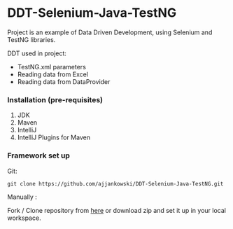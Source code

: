 # DDT-Selenium-Java-TestNG

Project is an example of Data Driven Development, using Selenium and TestNG libraries.

DDT used in project:
* TestNG.xml parameters
* Reading data from Excel
* Reading data from DataProvider

### Installation (pre-requisites)

1. JDK
2. Maven
3. IntelliJ
4. IntelliJ Plugins for Maven

### Framework set up

Git:

    git clone https://github.com/ajjankowski/DDT-Selenium-Java-TestNG.git

Manually :

Fork / Clone repository from [here](https://github.com/ajjankowski/DDT-Selenium-Java-TestNG/archive/refs/heads/main.zip) or download zip and set
it up in your local workspace.

